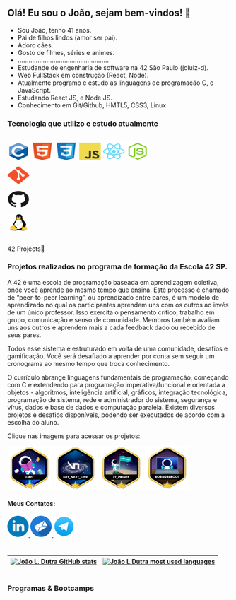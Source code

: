 ## Olá! Eu sou o João, sejam bem-vindos! 👋

- Sou João, tenho 41 anos.
- Pai de filhos lindos (amor ser pai).
- Adoro cães.
- Gosto de filmes, séries e animes.
- ...................................................
- Estudande de engenharia de software na 42 São Paulo (joluiz-d).
- Web FullStack em construção (React, Node).
- Atualmente programo e estudo as linguagens de programação C, e JavaScript.
- Estudando React JS, e Node JS.
- Conhecimento em Git/Github, HMTL5, CSS3, Linux


### Tecnologia que utilizo e estudo atualmente
<div style="display: inline_block"><br>
    <img align="center" alt="logotipo linguagem C" height="40" width="50"                 src="https://github.com/devicons/devicon/blob/master/icons/c/c-original.svg">  
  
  <img align="center" alt="logotipo HTML5" height="40" width="50" src="https://github.com/devicons/devicon/blob/master/icons/html5/html5-original.svg">
  
  <img align="center" alt="logotipo CSS3" height="40" width="50" src="https://github.com/devicons/devicon/blob/master/icons/css3/css3-original.svg">
  
  <img align="center" alt="logotipo Js" height="40" width="50" src="https://github.com/devicons/devicon/blob/master/icons/javascript/javascript-original.svg">
  
  <img align="center" alt="logotipo react" height="40" width="50" src="https://github.com/devicons/devicon/blob/master/icons/react/react-original.svg">
  
  <img align="center" alt="logotipo nodeJs" height="40" width="50" src="https://github.com/devicons/devicon/blob/master/icons/nodejs/nodejs-original.svg">
    
  <img align="center" alt="logotipo Linux" height="40" width="50" 
src="https://github.com/devicons/devicon/blob/master/icons/git/git-original.svg">
    
  <img align="center" alt="logotipo Linux" height="40" width="50" 
src="https://github.com/devicons/devicon/blob/master/icons/github/github-original.svg">
    
  <img align="center" alt="logotipo Linux" height="40" width="50" src="https://github.com/devicons/devicon/blob/master/icons/linux/linux-original.svg">
    
</div>

##
 42 Projects🥇 
  
 ### Projetos realizados no programa de formação da Escola 42 SP.
  <p>
    A 42 é uma escola de programação baseada em aprendizagem coletiva, onde você aprende ao mesmo tempo que ensina. Este processo é chamado de “peer-to-peer learning”, ou aprendizado entre pares, é um modelo de aprendizado no qual os participantes aprendem uns com os outros ao invés de um único professor. Isso exercita o pensamento crítico, trabalho em grupo, comunicação e senso de comunidade. Membros também avaliam uns aos outros e aprendem mais a cada feedback dado ou recebido de seus pares.

Todos esse sistema é estruturado em volta de uma comunidade, desafios e gamificação. Você será desafiado a aprender por conta sem seguir um cronograma ao mesmo tempo que troca conhecimento.

O currículo abrange linguagens fundamentais de programação, começando com C e extendendo para programação imperativa/funcional e orientada a objetos - algoritmos, inteligência artificial, gráficos, integração tecnológica, programação de sistema, rede e administrador do sistema, segurança e vírus, dados e base de dados e computação paralela. Existem diversos projetos e desafios disponíveis, podendo ser executados de acordo com a escolha do aluno.
    
Clique nas imagens para acessar os projetos:
  </p>
 <div>
  <a href="https://github.com/j-dutra/Libft_42sp"><img height="100" width="100" src="https://github.com/j-dutra/j-dutra/blob/main/42-pictures/libftm.png"></a>
  <a href="https://github.com/j-dutra/get_next_line_42sp"><img height="100" width="100" src="https://github.com/j-dutra/j-dutra/blob/main/42-pictures/get_next_linem.png"></a>
  <a href="https://github.com/j-dutra/ft_printf_42sp"><img height="100" width="100" src="https://github.com/j-dutra/j-dutra/blob/main/42-pictures/ft_printfm.png"></a>
  <a href=""><img height="100" width="100" src="https://github.com/j-dutra/j-dutra/blob/main/42-pictures/born2berootm.png"></a>
 </div>

#### Meus Contatos:

<div style="margin: 0 20"> 
  <a href="https://www.linkedin.com/in/jdutra-" target="_blank">
      <img height="48" width="48" src="./img/linkedin.png">
  </a> 
  <a href = "mailto:jdutra.eu@gmail.com" target="_blank">
      <img height="48" width="48" src="./img/email.png">
  </a>
  </a>
  <a href="https://t.me/J_dutra" target="_blank">
      <img height="48" width="48" src="./img/telegram.png">
  </a>
</div>

#
| [![João L. Dutra GitHub stats](https://github-readme-stats.vercel.app/api?username=j-dutra&count_private=true&show_icons=true&hide=issues&hide_border=true&theme=radical)](https://github.com/j-dutra?tab=repositories) | [![João L.Dutra most used languages](https://github-readme-stats.vercel.app/api/top-langs/?username=j-dutra&layout=compact&hide_border=true&theme=radical)](https://github.com/j-dutra?tab=repositories) |
|:-:|:-:|
#
  
### Programas & Bootcamps 
 
  


